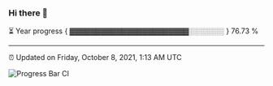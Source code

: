 ### Hi there 👋

⏳ Year progress { ▓▓▓▓▓▓▓▓▓▓▓▓▓▓▓▓▓▓▓▓▓▓▓░░░░░░░ } 76.73 %

---

⏰ Updated on Friday, October 8, 2021, 1:13 AM UTC

![Progress Bar CI](https://github.com/arthurbuhl/arthurbuhl/workflows/Progress%20Bar%20CI/badge.svg)
